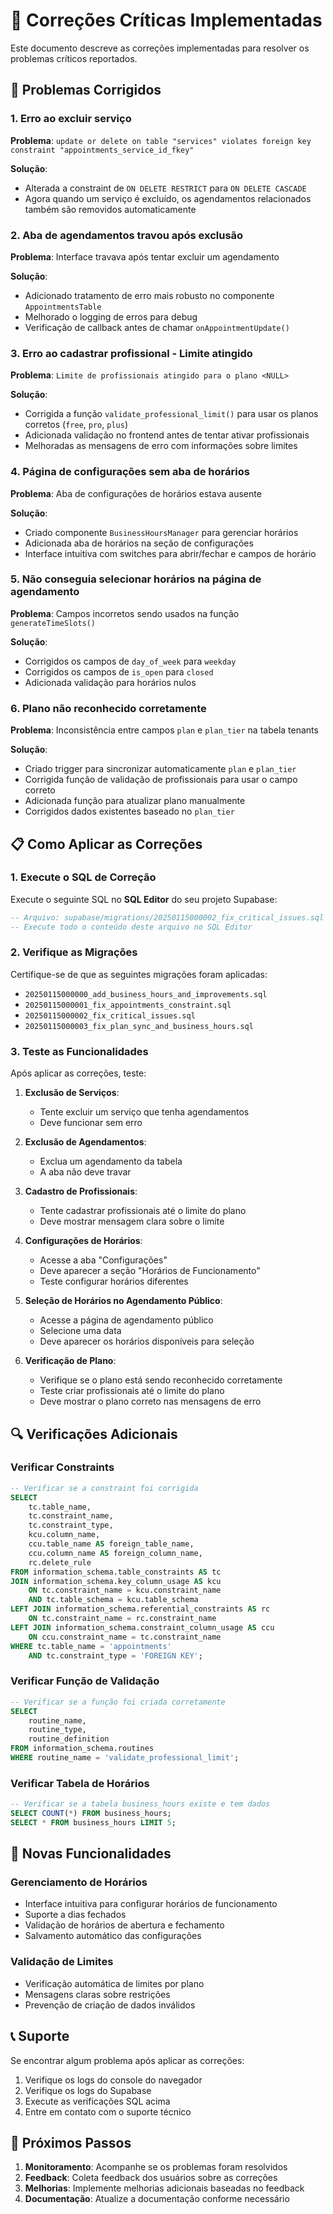 # 🔧 Correções Críticas Implementadas

Este documento descreve as correções implementadas para resolver os problemas críticos reportados.

## 🚨 Problemas Corrigidos

### 1. **Erro ao excluir serviço**
**Problema**: `update or delete on table "services" violates foreign key constraint "appointments_service_id_fkey"`

**Solução**: 
- Alterada a constraint de `ON DELETE RESTRICT` para `ON DELETE CASCADE`
- Agora quando um serviço é excluído, os agendamentos relacionados também são removidos automaticamente

### 2. **Aba de agendamentos travou após exclusão**
**Problema**: Interface travava após tentar excluir um agendamento

**Solução**:
- Adicionado tratamento de erro mais robusto no componente `AppointmentsTable`
- Melhorado o logging de erros para debug
- Verificação de callback antes de chamar `onAppointmentUpdate()`

### 3. **Erro ao cadastrar profissional - Limite atingido**
**Problema**: `Limite de profissionais atingido para o plano <NULL>`

**Solução**:
- Corrigida a função `validate_professional_limit()` para usar os planos corretos (`free`, `pro`, `plus`)
- Adicionada validação no frontend antes de tentar ativar profissionais
- Melhoradas as mensagens de erro com informações sobre limites

### 4. **Página de configurações sem aba de horários**
**Problema**: Aba de configurações de horários estava ausente

**Solução**:
- Criado componente `BusinessHoursManager` para gerenciar horários
- Adicionada aba de horários na seção de configurações
- Interface intuitiva com switches para abrir/fechar e campos de horário

### 5. **Não conseguia selecionar horários na página de agendamento**
**Problema**: Campos incorretos sendo usados na função `generateTimeSlots()`

**Solução**:
- Corrigidos os campos de `day_of_week` para `weekday`
- Corrigidos os campos de `is_open` para `closed`
- Adicionada validação para horários nulos

### 6. **Plano não reconhecido corretamente**
**Problema**: Inconsistência entre campos `plan` e `plan_tier` na tabela tenants

**Solução**:
- Criado trigger para sincronizar automaticamente `plan` e `plan_tier`
- Corrigida função de validação de profissionais para usar o campo correto
- Adicionada função para atualizar plano manualmente
- Corrigidos dados existentes baseado no `plan_tier`

## 📋 Como Aplicar as Correções

### 1. Execute o SQL de Correção

Execute o seguinte SQL no **SQL Editor** do seu projeto Supabase:

```sql
-- Arquivo: supabase/migrations/20250115000002_fix_critical_issues.sql
-- Execute todo o conteúdo deste arquivo no SQL Editor
```

### 2. Verifique as Migrações

Certifique-se de que as seguintes migrações foram aplicadas:
- `20250115000000_add_business_hours_and_improvements.sql`
- `20250115000001_fix_appointments_constraint.sql`
- `20250115000002_fix_critical_issues.sql`
- `20250115000003_fix_plan_sync_and_business_hours.sql`

### 3. Teste as Funcionalidades

Após aplicar as correções, teste:

1. **Exclusão de Serviços**:
   - Tente excluir um serviço que tenha agendamentos
   - Deve funcionar sem erro

2. **Exclusão de Agendamentos**:
   - Exclua um agendamento da tabela
   - A aba não deve travar

3. **Cadastro de Profissionais**:
   - Tente cadastrar profissionais até o limite do plano
   - Deve mostrar mensagem clara sobre o limite

4. **Configurações de Horários**:
   - Acesse a aba "Configurações"
   - Deve aparecer a seção "Horários de Funcionamento"
   - Teste configurar horários diferentes

5. **Seleção de Horários no Agendamento Público**:
   - Acesse a página de agendamento público
   - Selecione uma data
   - Deve aparecer os horários disponíveis para seleção

6. **Verificação de Plano**:
   - Verifique se o plano está sendo reconhecido corretamente
   - Teste criar profissionais até o limite do plano
   - Deve mostrar o plano correto nas mensagens de erro

## 🔍 Verificações Adicionais

### Verificar Constraints
```sql
-- Verificar se a constraint foi corrigida
SELECT 
    tc.table_name, 
    tc.constraint_name, 
    tc.constraint_type,
    kcu.column_name,
    ccu.table_name AS foreign_table_name,
    ccu.column_name AS foreign_column_name,
    rc.delete_rule
FROM information_schema.table_constraints AS tc 
JOIN information_schema.key_column_usage AS kcu
    ON tc.constraint_name = kcu.constraint_name
    AND tc.table_schema = kcu.table_schema
LEFT JOIN information_schema.referential_constraints AS rc
    ON tc.constraint_name = rc.constraint_name
LEFT JOIN information_schema.constraint_column_usage AS ccu
    ON ccu.constraint_name = tc.constraint_name
WHERE tc.table_name = 'appointments' 
    AND tc.constraint_type = 'FOREIGN KEY';
```

### Verificar Função de Validação
```sql
-- Verificar se a função foi criada corretamente
SELECT 
    routine_name, 
    routine_type, 
    routine_definition 
FROM information_schema.routines 
WHERE routine_name = 'validate_professional_limit';
```

### Verificar Tabela de Horários
```sql
-- Verificar se a tabela business_hours existe e tem dados
SELECT COUNT(*) FROM business_hours;
SELECT * FROM business_hours LIMIT 5;
```

## 🚀 Novas Funcionalidades

### Gerenciamento de Horários
- Interface intuitiva para configurar horários de funcionamento
- Suporte a dias fechados
- Validação de horários de abertura e fechamento
- Salvamento automático das configurações

### Validação de Limites
- Verificação automática de limites por plano
- Mensagens claras sobre restrições
- Prevenção de criação de dados inválidos

## 📞 Suporte

Se encontrar algum problema após aplicar as correções:

1. Verifique os logs do console do navegador
2. Verifique os logs do Supabase
3. Execute as verificações SQL acima
4. Entre em contato com o suporte técnico

## 🔄 Próximos Passos

1. **Monitoramento**: Acompanhe se os problemas foram resolvidos
2. **Feedback**: Coleta feedback dos usuários sobre as correções
3. **Melhorias**: Implemente melhorias adicionais baseadas no feedback
4. **Documentação**: Atualize a documentação conforme necessário
